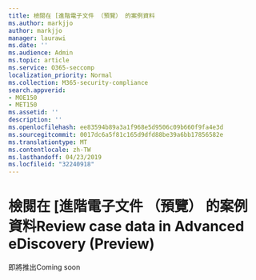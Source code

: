 ```yaml
---
title: 檢閱在 [進階電子文件 （預覽） 的案例資料
ms.author: markjjo
author: markjjo
manager: laurawi
ms.date: ''
ms.audience: Admin
ms.topic: article
ms.service: O365-seccomp
localization_priority: Normal
ms.collection: M365-security-compliance
search.appverid:
- MOE150
- MET150
ms.assetid: ''
description: ''
ms.openlocfilehash: ee83594b89a3a1f968e5d9506c09b660f9fa4e3d
ms.sourcegitcommit: 0017dc6a5f81c165d9dfd88be39a6bb17856582e
ms.translationtype: MT
ms.contentlocale: zh-TW
ms.lasthandoff: 04/23/2019
ms.locfileid: "32240918"
---
```

# <a name="review-case-data-in-advanced-ediscovery-preview"></a><span data-ttu-id="832ba-102">檢閱在 [進階電子文件 （預覽） 的案例資料</span><span class="sxs-lookup"><span data-stu-id="832ba-102">Review case data in Advanced eDiscovery (Preview)</span></span>


<span data-ttu-id="832ba-103">即將推出</span><span class="sxs-lookup"><span data-stu-id="832ba-103">Coming soon</span></span>